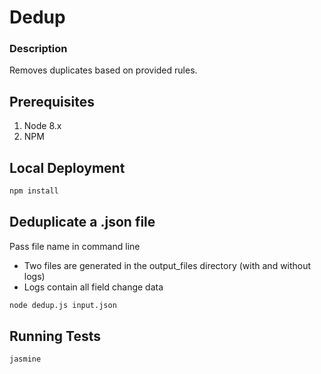 # Dedup

### Description
Removes duplicates based on provided rules.

## Prerequisites
1. Node 8.x
1. NPM

## Local Deployment
```bash
npm install
```

## Deduplicate a .json file
Pass file name in command line
- Two files are generated in the output_files directory (with and without logs)
- Logs contain all field change data
```bash
node dedup.js input.json
```

## Running Tests
```bash
jasmine
```

